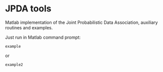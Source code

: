 # JPDA tools
Matlab implementation of the Joint Probabilistic Data Association, auxiliary routines and examples.

Just run in Matlab command prompt:
```
example
```

or
```
example2
```


